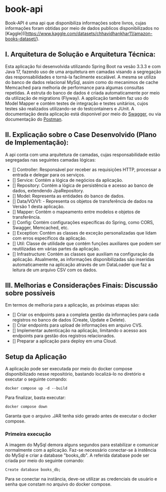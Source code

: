 # book-api

 Book-API é uma api que disponibiliza informações sobre livros, cujas informações foram obtidas por meio de dados publicos disponibilizados no [Kaggle]((https://www.kaggle.com/datasets/chhavidhankhar11/amazon-books-dataset/).


## I. Arquitetura de Solução e Arquitetura Técnica: 

 Esta aplicação foi desenvolvida utilizando Spring Boot na vesão 3.3.3 e com Java 17, fazendo uso de uma arquitetura em camadas visando a segregação das responsabilidades e torná-la facilmente escalável. A mesma se utiliza do banco de dados relacional MySql, assim como do mecanimos de cache Memcached para melhoria de performance para algumas consultas repetidas. A estruta do banco de dados é criada automaticamente por meio da utilização de migrations (Flyway). A applicação também faz uso do Model Mapper e contém testes de integração e testes unitários, cujos testes são realizados utilizando-se do testcontainers e JUnit.
 A documentação desta aplicação está disponível por meio do [Swagger](http://localhost/swagger-ui/index.html), ou via documentação do [Postman](https://documenter.getpostman.com/view/9015507/2sAXqng5HW).


## II. Explicação sobre o Case Desenvolvido (Plano de Implementação): 

 A api conta com uma arquitetura de camadas, cujas responsabilidade estão segregadas nas seguintes camadas lógicas:
- [] Controller: Responsável por receber as requisições HTTP, processar a entrada e delegar para os serviços.
- [] Service: Contém a lógica de negócios da aplicação.
- [] Repository: Contém a lógica de persistência e acesso ao banco de dados, extendendo JpaRepository.
- [] Model: Representa as entidades do banco de dados.
- [] Data/VO/V1: - Representa os objetos de transferência de dados na Versão 1 desta aplicação.
- [] Mapper: Contém o mapeamento entre modelos e objetos de transferência.
- [] Config: Contém configurações específicas do Spring, como CORS, Swagger, Memcached, etc.
- [] Exception: Contém as classes de exceção personalizadas que lidam com erros específicos da aplicação.
- [] Util: Classe de utilidade que contém funções auxiliares que podem ser reutilizadas em várias partes da aplicação.
- [] Infrastructure: Contém as classes que auxiliam na configuração da aplicação.
 Atualmente, as informações disponibilizadas são inseridas automaticamente na aplicação através de um DataLoader que faz a leitura de um arquivo CSV com os dados.

## III. Melhorias e Considerações Finais: Discussão sobre possíveis 

  Em termos de melhoria para a aplicação, as próximas etapas são:
- [] Criar os endpoints para a completa gestão da informações para cada registros no banco de dados (Create, Update e Delete).
- [] Criar endpoints para upload de informações em arquivo CVS.
- [] Implementar autenticação na aplicação, limitando o acesso aos endpoints para gestão dos registros relacionados.
- [] Preparar a aplicação para deploy em uma Cloud.


## Setup da Aplicação

A aplicação pode ser executada por meio do docker compose disponibilizado nesse repositório, bastando localizá-lo no diretório e executar o seguinte comando:

```
docker compose up -d --build
```

 Para finalizar, basta executar:
 
```
docker compose down
```

 Garanta que o arquivo .JAR tenha sido gerado antes de executar o docker compose.
 

### Primeira execução

 A imagem do MySql demora alguns segundos para estabilizar e comunicar normalmente com a aplicação. Faz-se necessário conectar-se à instência do MySql e criar a database "books_db". A referida database pode ser criada por meio do seguinte comando: 
 
```
Create database books_db;
```

 Para se conectar na instância, deve-se utilizar as credenciais de usuário e senha que constam no arquivo do docker compose.

